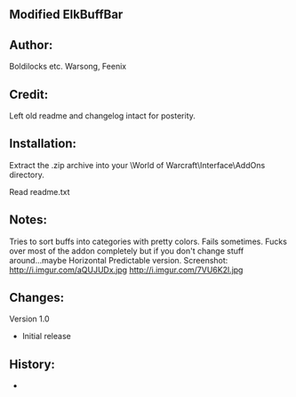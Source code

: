 Modified ElkBuffBar
-------------------


Author:
-----------------
Boldilocks etc.
Warsong, Feenix


Credit:
-----------------
Left old readme and changelog intact for posterity.


Installation:
-----------------
Extract the .zip archive into your \World of Warcraft\Interface\AddOns directory.

Read readme.txt


Notes:
-----------------
Tries to sort buffs into categories with pretty colors. Fails sometimes.
Fucks over most of the addon completely but if you don't change stuff around...maybe
Horizontal Predictable version.
Screenshot: http://i.imgur.com/aQUJUDx.jpg http://i.imgur.com/7VU6K2l.jpg


Changes:
-----------------

Version 1.0
- Initial release


History:
-----------------

-
